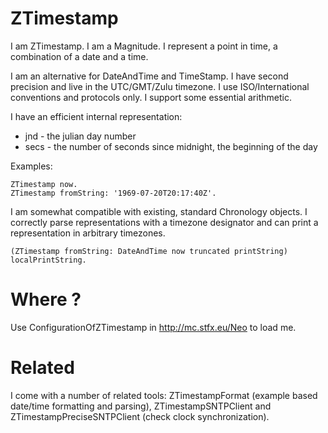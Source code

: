 # ZTimestamp

I am ZTimestamp.
I am a Magnitude.
I represent a point in time, a combination of a date and a time.

I am an alternative for DateAndTime and TimeStamp.
I have second precision and live in the UTC/GMT/Zulu timezone.
I use ISO/International conventions and protocols only. 
I support some essential arithmetic.

I have an efficient internal representation:

- jnd - the julian day number <SmallInteger>
- secs - the number of seconds since midnight, the beginning of the day <SmallInteger>

Examples:

	ZTimestamp now.
	ZTimestamp fromString: '1969-07-20T20:17:40Z'.

I am somewhat compatible with existing, standard Chronology objects.
I correctly parse representations with a timezone designator
and can print a representation in arbitrary timezones. 

	(ZTimestamp fromString: DateAndTime now truncated printString) localPrintString.
  
# Where ?

Use ConfigurationOfZTimestamp in http://mc.stfx.eu/Neo to load me.

# Related

I come with a number of related tools: 
ZTimestampFormat (example based date/time formatting and parsing), 
ZTimestampSNTPClient and ZTimestampPreciseSNTPClient (check clock synchronization).

